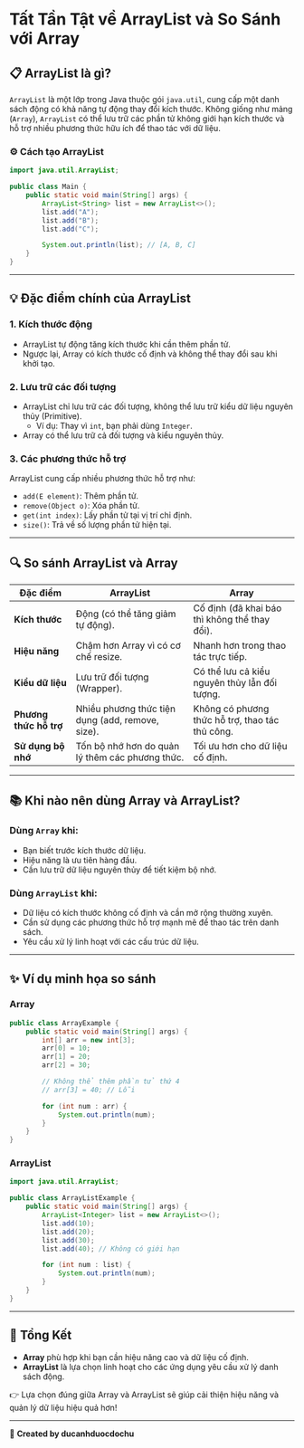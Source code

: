 # Tất Tần Tật về ArrayList và So Sánh với Array

## 📋 ArrayList là gì?
`ArrayList` là một lớp trong Java thuộc gói `java.util`, cung cấp một danh sách động có khả năng tự động thay đổi kích thước. 
Không giống như mảng (`Array`), `ArrayList` có thể lưu trữ các phần tử không giới hạn kích thước và hỗ trợ nhiều phương thức hữu ích để thao tác với dữ liệu.

### ⚙️ Cách tạo ArrayList
```java
import java.util.ArrayList;

public class Main {
    public static void main(String[] args) {
        ArrayList<String> list = new ArrayList<>();
        list.add("A");
        list.add("B");
        list.add("C");

        System.out.println(list); // [A, B, C]
    }
}
```

---

## 💡 Đặc điểm chính của ArrayList

### 1. **Kích thước động**
- ArrayList tự động tăng kích thước khi cần thêm phần tử.
- Ngược lại, Array có kích thước cố định và không thể thay đổi sau khi khởi tạo.

### 2. **Lưu trữ các đối tượng**
- ArrayList chỉ lưu trữ các đối tượng, không thể lưu trữ kiểu dữ liệu nguyên thủy (Primitive).
  - Ví dụ: Thay vì `int`, bạn phải dùng `Integer`.
- Array có thể lưu trữ cả đối tượng và kiểu nguyên thủy.

### 3. **Các phương thức hỗ trợ**
ArrayList cung cấp nhiều phương thức hỗ trợ như:
- `add(E element)`: Thêm phần tử.
- `remove(Object o)`: Xóa phần tử.
- `get(int index)`: Lấy phần tử tại vị trí chỉ định.
- `size()`: Trả về số lượng phần tử hiện tại.

---

## 🔍 So sánh ArrayList và Array

| **Đặc điểm**           | **ArrayList**                                     | **Array**                     |
|-------------------------|---------------------------------------------------|--------------------------------|
| **Kích thước**         | Động (có thể tăng giảm tự động).                  | Cố định (đã khai báo thì không thể thay đổi). |
| **Hiệu năng**          | Chậm hơn Array vì có cơ chế resize.               | Nhanh hơn trong thao tác trực tiếp. |
| **Kiểu dữ liệu**       | Lưu trữ đối tượng (Wrapper).                     | Có thể lưu cả kiểu nguyên thủy lẫn đối tượng. |
| **Phương thức hỗ trợ** | Nhiều phương thức tiện dụng (add, remove, size).  | Không có phương thức hỗ trợ, thao tác thủ công. |
| **Sử dụng bộ nhớ**     | Tốn bộ nhớ hơn do quản lý thêm các phương thức.    | Tối ưu hơn cho dữ liệu cố định. |

---

## 📚 Khi nào nên dùng Array và ArrayList?

### Dùng `Array` khi:
- Bạn biết trước kích thước dữ liệu.
- Hiệu năng là ưu tiên hàng đầu.
- Cần lưu trữ dữ liệu nguyên thủy để tiết kiệm bộ nhớ.

### Dùng `ArrayList` khi:
- Dữ liệu có kích thước không cố định và cần mở rộng thường xuyên.
- Cần sử dụng các phương thức hỗ trợ mạnh mẽ để thao tác trên danh sách.
- Yêu cầu xử lý linh hoạt với các cấu trúc dữ liệu.

---

## ✨ Ví dụ minh họa so sánh

### Array
```java
public class ArrayExample {
    public static void main(String[] args) {
        int[] arr = new int[3];
        arr[0] = 10;
        arr[1] = 20;
        arr[2] = 30;

        // Không thể thêm phần tử thứ 4
        // arr[3] = 40; // Lỗi

        for (int num : arr) {
            System.out.println(num);
        }
    }
}
```

### ArrayList
```java
import java.util.ArrayList;

public class ArrayListExample {
    public static void main(String[] args) {
        ArrayList<Integer> list = new ArrayList<>();
        list.add(10);
        list.add(20);
        list.add(30);
        list.add(40); // Không có giới hạn

        for (int num : list) {
            System.out.println(num);
        }
    }
}
```

---

## 🚀 Tổng Kết
- **Array** phù hợp khi bạn cần hiệu năng cao và dữ liệu cố định.
- **ArrayList** là lựa chọn linh hoạt cho các ứng dụng yêu cầu xử lý danh sách động.

👉 Lựa chọn đúng giữa Array và ArrayList sẽ giúp cải thiện hiệu năng và quản lý dữ liệu hiệu quả hơn!

---

📝 **Created by ducanhduocdochu**
